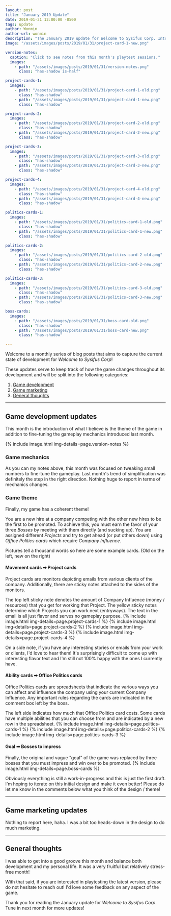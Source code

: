 ```yaml
---
layout: post
title: "January 2019 Update"
date: 2019-01-31 12:00:00 -0500
tags: update
author: Wonmin
author-url: wonmin
description: "The January 2019 update for Welcome to Sysifus Corp. Introducing the new theme! Read more about it here."
image: "/assets/images/posts/2019/01/31/project-card-1-new.png"

version-notes:
  caption: "Click to see notes from this month's playtest sessions."
  images:
    - path: "/assets/images/posts/2019/01/31/version-notes.png"
      class: "has-shadow is-half"

project-cards-1:
  images:
    - path: "/assets/images/posts/2019/01/31/project-card-1-old.png"
      class: "has-shadow"
    - path: "/assets/images/posts/2019/01/31/project-card-1-new.png"
      class: "has-shadow"

project-cards-2:
  images:
    - path: "/assets/images/posts/2019/01/31/project-card-2-old.png"
      class: "has-shadow"
    - path: "/assets/images/posts/2019/01/31/project-card-2-new.png"
      class: "has-shadow"

project-cards-3:
  images:
    - path: "/assets/images/posts/2019/01/31/project-card-3-old.png"
      class: "has-shadow"
    - path: "/assets/images/posts/2019/01/31/project-card-3-new.png"
      class: "has-shadow"

project-cards-4:
  images:
    - path: "/assets/images/posts/2019/01/31/project-card-4-old.png"
      class: "has-shadow"
    - path: "/assets/images/posts/2019/01/31/project-card-4-new.png"
      class: "has-shadow"

politics-cards-1:
  images:
    - path: "/assets/images/posts/2019/01/31/politics-card-1-old.png"
      class: "has-shadow"
    - path: "/assets/images/posts/2019/01/31/politics-card-1-new.png"
      class: "has-shadow"

politics-cards-2:
  images:
    - path: "/assets/images/posts/2019/01/31/politics-card-2-old.png"
      class: "has-shadow"
    - path: "/assets/images/posts/2019/01/31/politics-card-2-new.png"
      class: "has-shadow"

politics-cards-3:
  images:
    - path: "/assets/images/posts/2019/01/31/politics-card-3-old.png"
      class: "has-shadow"
    - path: "/assets/images/posts/2019/01/31/politics-card-3-new.png"
      class: "has-shadow"

boss-cards:
  images:
    - path: "/assets/images/posts/2019/01/31/boss-card-old.png"
      class: "has-shadow"
    - path: "/assets/images/posts/2019/01/31/boss-card-new.png"
      class: "has-shadow"

---
```


Welcome to a monthly series of blog posts that aims to capture the current state of development for _Welcome to Sysifus Corp_!

These updates serve to keep track of how the game changes throughout its development and will be split into the following categories:

1. [Game development](#game-development-updates)
2. [Game marketing](#game-marketing-updates)
3. [General thoughts](#general-thoughts)

---

## Game development updates ##

This month is the introduction of what I believe is the theme of the game in addition to fine-tuning the gameplay mechanics introduced last month.

{% include image.html img-details=page.version-notes %}

### Game mechanics

As you can my notes above, this month was focused on tweaking small numbers to fine-tune the gameplay. Last month's trend of simplification was definitely the step in the right direction. Nothing huge to report in terms of mechanics changes.

### Game theme

Finally, my game has a coherent theme!
>
You are a new hire at a company competing with the other new hires to be the first to be promoted. To achieve this, you must earn the favor of your three _Bosses_ by meeting with them directly (and sucking up). You are assigned different _Projects_ and try to get ahead (or put others down) using _Office Politics cards_ which require _Company Influence_.
>

Pictures tell a thousand words so here are some example cards. (Old on the left, new on the right)

#### Movement cards ➡ Project cards
Project cards are monitors depicting emails from various clients of the company. Additionally, there are sticky notes attached to the sides of the monitors.

The top left sticky note denotes the amount of Company Influence (money / resources) that you get for working that Project. The yellow sticky notes determine which Projects you can work next (entryways). The text in the email is all just flavor and serves no gameplay purpose.
{% include image.html img-details=page.project-cards-1 %}
{% include image.html img-details=page.project-cards-2 %}
{% include image.html img-details=page.project-cards-3 %}
{% include image.html img-details=page.project-cards-4 %}

On a side note, if you have any interesting stories or emails from your work or clients, I'd love to hear them! It's surprisingly difficult to come up with interesting flavor text and I'm still not 100% happy with the ones I currently have.

#### Ability cards ➡ Office Politics cards
Office Politics cards are spreadsheets that indicate the various ways you can affect and influence the company using your current Company Influence. Any important rules regarding the cards are indicated in the comment box left by the boss.

The left side indicates how much that Office Politics card costs. Some cards have multiple abilities that you can choose from and are indicated by a new row in the spreadsheet.
{% include image.html img-details=page.politics-cards-1 %}
{% include image.html img-details=page.politics-cards-2 %}
{% include image.html img-details=page.politics-cards-3 %}

#### Goal ➡ Bosses to impress
Finally, the original and vague "goal" of the game was replaced by three bosses that you must impress and win over to be promoted.
{% include image.html img-details=page.boss-cards %}

Obviously everything is still a work-in-progress and this is just the first draft. I'm hoping to iterate on this initial design and make it even better! Please do let me know in the comments below what you think of the design / theme!

---

## Game marketing updates ##

Nothing to report here, haha. I was a bit too heads-down in the design to do much marketing.

---

## General thoughts ##

I was able to get into a good groove this month and balance both development and my personal life. It was a very fruitful but relatively stress-free month!

With that said, if you are interested in playtesting the latest version, please do not hesitate to reach out! I'd love some feedback on any aspect of the game.

Thank you for reading the January update for _Welcome to Sysifus Corp_. Tune in next month for more updates!
